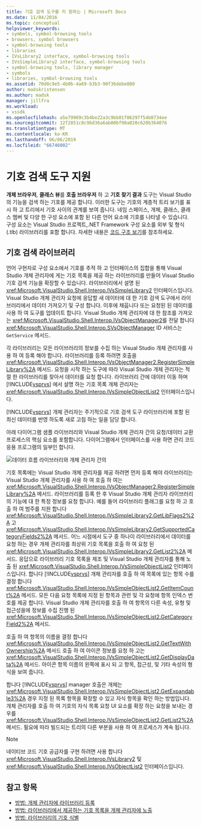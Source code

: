 ```yaml
---
title: 기호 검색 도구를 지 원하는 | Microsoft Docs
ms.date: 11/04/2016
ms.topic: conceptual
helpviewer_keywords:
- symbols, symbol-browsing tools
- browsers, symbol browsers
- symbol-browsing tools
- libraries
- IVsLibrary2 interface, symbol-browsing tools
- IVsSimpleLibrary2 interface, symbol-browsing tools
- symbol-browsing tools, library manager
- symbols
- libraries, symbol-browsing tools
ms.assetid: 70d8c9e5-4b0b-4a69-b3b3-90f36debe880
author: madskristensen
ms.author: madsk
manager: jillfra
ms.workload:
- vssdk
ms.openlocfilehash: a5e79969c3b4be22a3c9bb01f06297f54b0734ee
ms.sourcegitcommit: 12f2851c8c9bd36a6ab00bf90a020c620b364076
ms.translationtype: MT
ms.contentlocale: ko-KR
ms.lasthandoff: 06/06/2019
ms.locfileid: "66746002"
---
```

# <a name="supporting-symbol-browsing-tools"></a>기호 검색 도구 지원
**개체 브라우저**, **클래스 뷰**를 **호출 브라우저** 하 고 **기호 찾기 결과** 도구는 Visual Studio의 기능을 검색 하는 기호를 제공 합니다. 이러한 도구는 기호의 계층적 트리 보기를 표시 하 고 트리에서 기호 사이의 관계를 보여 줍니다. 네임 스페이스, 개체, 클래스, 클래스 멤버 및 다양 한 구성 요소에 포함 된 다른 언어 요소에 기호를 나타낼 수 있습니다. 구성 요소는 Visual Studio 프로젝트,.NET Framework 구성 요소를 외부 및 형식 (.tlb) 라이브러리를 포함 합니다. 자세한 내용은 [코드 구조 보기](../../ide/viewing-the-structure-of-code.md)를 참조하세요.

## <a name="symbol-browsing-libraries"></a>기호 검색 라이브러리
 언어 구현자로 구성 요소에서 기호를 추적 하 고 인터페이스의 집합을 통해 Visual Studio 개체 관리자에 게는 기호 목록을 제공 하는 라이브러리를 만들어 Visual Studio 기호 검색 기능을 확장할 수 있습니다. 라이브러리에서 설명 된 <xref:Microsoft.VisualStudio.Shell.Interop.IVsSimpleLibrary2> 인터페이스입니다. Visual Studio 개체 관리자 요청에 응답할 새 데이터에 대 한 기호 검색 도구에서 라이브러리에서 데이터 가져오기 및 구성 합니다. 이후에 채웁니다 또는 요청된 된 데이터를 사용 하 여 도구를 업데이트 합니다. Visual Studio 개체 관리자에 대 한 참조를 가져오는 <xref:Microsoft.VisualStudio.Shell.Interop.IVsObjectManager2>를 전달 합니다 <xref:Microsoft.VisualStudio.Shell.Interop.SVsObjectManager> ID 서비스는 `GetService` 메서드.

 각 라이브러리는 모든 라이브러리의 정보를 수집 하는 Visual Studio 개체 관리자를 사용 하 여 등록 해야 합니다. 라이브러리를 등록 하려면 호출을 <xref:Microsoft.VisualStudio.Shell.Interop.IVsObjectManager2.RegisterSimpleLibrary%2A> 메서드. 요청을 시작 하는 도구에 따라 Visual Studio 개체 관리자는 적절 한 라이브러리를 찾아서 데이터를 요청 합니다. 라이브러리 간에 데이터 이동 하며 [!INCLUDE[vsprvs](../../code-quality/includes/vsprvs_md.md)] 에서 설명 하는 기호 목록 개체 관리자는 <xref:Microsoft.VisualStudio.Shell.Interop.IVsSimpleObjectList2> 인터페이스입니다.

 [!INCLUDE[vsprvs](../../code-quality/includes/vsprvs_md.md)] 개체 관리자는 주기적으로 기호 검색 도구 라이브러리에 포함 된 최신 데이터를 반영 하도록 새로 고침 하는 일을 담당 합니다.

 아래 다이어그램 샘플 라이브러리와 Visual Studio 개체 관리자 간의 요청/데이터 교환 프로세스의 핵심 요소를 포함합니다. 다이어그램에서 인터페이스를 사용 하면 관리 코드 응용 프로그램의 일부인 합니다.

 ![데이터 흐름 라이브러리와 개체 관리자 간의](../../extensibility/internals/media/callbrowserdiagram.gif "CallBrowserDiagram")

 기호 목록에는 Visual Studio 개체 관리자를 제공 하려면 먼저 등록 해야 라이브러리는 Visual Studio 개체 관리자를 사용 하 여 호출 하 여는 <xref:Microsoft.VisualStudio.Shell.Interop.IVsObjectManager2.RegisterSimpleLibrary%2A> 메서드. 라이브러리를 등록 한 후 Visual Studio 개체 관리자 라이브러리의 기능에 대 한 특정 정보를 요청 합니다. 예를 들어 라이브러리 플래그를 요청 하 고 호출 하 여 범주를 지원 합니다 <xref:Microsoft.VisualStudio.Shell.Interop.IVsSimpleLibrary2.GetLibFlags2%2A> 고 <xref:Microsoft.VisualStudio.Shell.Interop.IVsSimpleLibrary2.GetSupportedCategoryFields2%2A> 메서드. 어느 시점에서 도구 중 하나이 라이브러리에서 데이터를 요청 하는 경우 개체 관리자를 최상위 기호 목록을 호출 하 여 요청 된 <xref:Microsoft.VisualStudio.Shell.Interop.IVsSimpleLibrary2.GetList2%2A> 메서드. 응답으로 라이브러리 기호 목록을 제조 및 Visual Studio 개체 관리자를 통해 노출 된 <xref:Microsoft.VisualStudio.Shell.Interop.IVsSimpleObjectList2> 인터페이스입니다. 합니다 [!INCLUDE[vsprvs](../../code-quality/includes/vsprvs_md.md)] 개체 관리자를 호출 하 여 목록에 있는 항목 수를 결정 합니다 <xref:Microsoft.VisualStudio.Shell.Interop.IVsSimpleObjectList2.GetItemCount%2A> 메서드. 모든 다음 요청 목록에 지정 된 항목과 관련 및 각 요청에 항목 인덱스 번호를 제공 합니다. Visual Studio 개체 관리자를 호출 하 여 항목의 다른 속성, 유형 및 접근성을에 정보를 수집 진행 된 <xref:Microsoft.VisualStudio.Shell.Interop.IVsSimpleObjectList2.GetCategoryField2%2A> 메서드.

 호출 하 여 항목의 이름을 결정 합니다 <xref:Microsoft.VisualStudio.Shell.Interop.IVsSimpleObjectList2.GetTextWithOwnership%2A> 메서드 호출 하 여 아이콘 정보를 요청 하 고는 <xref:Microsoft.VisualStudio.Shell.Interop.IVsSimpleObjectList2.GetDisplayData%2A> 메서드. 아이콘 항목 이름의 왼쪽에 표시 되 고 항목, 접근성, 및 기타 속성의 형식을 보여 줍니다.

 합니다 [!INCLUDE[vsprvs](../../code-quality/includes/vsprvs_md.md)] manager 호출은 개체는 <xref:Microsoft.VisualStudio.Shell.Interop.IVsSimpleObjectList2.GetExpandable3%2A> 경우 지정 된 목록 항목을 확장할 수 있고 자식 항목을 확인 하는 방법입니다. 개체 관리자를 호출 하 여 기호의 자식 목록 요청 UI 요소를 확장 하는 요청을 보내는 경우를 <xref:Microsoft.VisualStudio.Shell.Interop.IVsSimpleObjectList2.GetList2%2A> 메서드. 필요에 따라 빌드되는 트리의 다른 부분을 사용 하 여 프로세스가 계속 됩니다.

> [!NOTE]
> 네이티브 코드 기호 공급자를 구현 하려면 사용 합니다 <xref:Microsoft.VisualStudio.Shell.Interop.IVsLibrary2> 및 <xref:Microsoft.VisualStudio.Shell.Interop.IVsObjectList2> 인터페이스입니다.

## <a name="see-also"></a>참고 항목
- [방법: 개체 관리자에 라이브러리 등록](../../extensibility/internals/how-to-register-a-library-with-the-object-manager.md)
- [방법: 라이브러리에서 제공하는 기호 목록을 개체 관리자에 노출](../../extensibility/internals/how-to-expose-lists-of-symbols-provided-by-the-library-to-the-object-manager.md)
- [방법: 라이브러리의 기호 식별](../../extensibility/internals/how-to-identify-symbols-in-a-library.md)